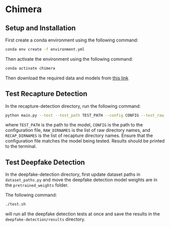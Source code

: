 # Chimera

## Setup and Installation
First create a conda environment using the following command:
```bash
conda env create -f environment.yml
```
Then activate the environment using the following command:
```bash
conda activate chimera
```
Then download the required data and models from [this link](https://zenodo.org/records/14736478?token=eyJhbGciOiJIUzUxMiJ9.eyJpZCI6ImQzOGExZGFmLTY2ZmYtNGNmYS05YTI1LWI5ZjA2N2E4N2I4NiIsImRhdGEiOnt9LCJyYW5kb20iOiJmMDUwMDg2NzBkYzBiMTJiYTM0MDVmM2ExODFjN2RjNSJ9.63km8trNlAK4djWk4r7nHbOYfbjPM9wWiNa-0RNmv1dOKuz-dvzb1WFAtxh2E_6w9lgLEa4Ltq5EHX22557dlQ)

## Test Recapture Detection
In the recapture-detection directory, run the following command:
```bash
python main.py --test --test_path TEST_PATH --config CONFIG --test_raw_dirnames RAW_DIRNAMES --test_recap_dirnames RECAP_DIRNAMES
```
where `TEST_PATH` is the path to the model, `CONFIG` is the path to the configuration file, `RAW_DIRNAMES` is the list of raw directory names, and `RECAP_DIRNAMES` is the list of recapture directory names. Ensure that the configuration file matches the model being tested. Results should be printed to the terminal.


## Test Deepfake Detection
In the deepfake-detection directory, first update dataset paths in `dataset_paths.py` and move the deepfake detection model weights are in the `pretrained_weights` folder. 

The following command:
```bash
./test.sh
```
will run all the deepfake detection tests at once and save the results in the `deepfake-detection/results` directory.
